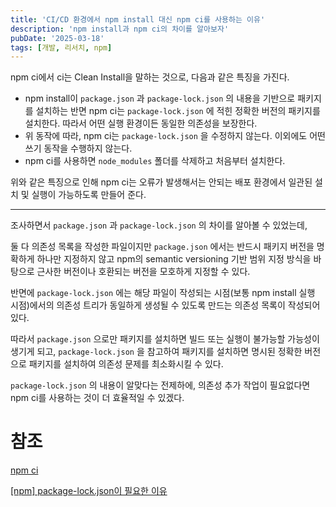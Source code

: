 ```yaml
---
title: 'CI/CD 환경에서 npm install 대신 npm ci를 사용하는 이유'
description: 'npm install과 npm ci의 차이를 알아보자'
pubDate: '2025-03-18'
tags: [개발, 리서치, npm]
---
```


npm ci에서 ci는 Clean Install을 말하는 것으로, 다음과 같은 특징을 가진다.

- npm install이 `package.json` 과 `package-lock.json` 의 내용을 기반으로 패키지를 설치하는 반면 npm ci는 `package-lock.json` 에 적힌 정확한 버전의 패키지를 설치한다. 따라서 어떤 실행 환경이든 동일한 의존성을 보장한다.
- 위 동작에 따라, npm ci는 `package-lock.json` 을 수정하지 않는다. 이외에도 어떤 쓰기 동작을 수행하지 않는다.
- npm ci를 사용하면 `node_modules` 폴더를 삭제하고 처음부터 설치한다.

위와 같은 특징으로 인해 npm ci는 오류가 발생해서는 안되는 배포 환경에서 일관된 설치 및 실행이 가능하도록 만들어 준다.

---

조사하면서 `package.json` 과 `package-lock.json` 의 차이를 알아볼 수 있었는데,

둘 다 의존성 목록을 작성한 파일이지만 `package.json` 에서는 반드시 패키지 버전을 명확하게 하나만 지정하지 않고 npm의 semantic versioning 기반 범위 지정 방식을 바탕으로 근사한 버전이나 호환되는 버전을 모호하게 지정할 수 있다.

반면에 `package-lock.json` 에는 해당 파일이 작성되는 시점(보통 npm install 실행 시점)에서의 의존성 트리가 동일하게 생성될 수 있도록 만드는 의존성 목록이 작성되어 있다.

따라서 `package.json` 으로만 패키지를 설치하면 빌드 또는 실행이 불가능할 가능성이 생기게 되고, `package-lock.json` 을 참고하여 패키지를 설치하면 명시된 정확한 버전으로 패키지를 설치하여 의존성 문제를 최소화시킬 수 있다.

`package-lock.json` 의 내용이 알맞다는 전제하에, 의존성 추가 작업이 필요없다면 npm ci를 사용하는 것이 더 효율적일 수 있겠다.

# 참조

[npm ci](https://velog.io/@yu00hun/npm-ci)

[[npm] package-lock.json이 필요한 이유](https://jihyundev.tistory.com/21)